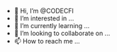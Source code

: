 - 👋 Hi, I’m @CODECFI
- 👀 I’m interested in ...
- 🌱 I’m currently learning ...
- 💞️ I’m looking to collaborate on ...
- 📫 How to reach me ...

<!---
CODECFI/CODECFI is a ✨ special ✨ repository because its `README.md` (this file) appears on your GitHub profile.
You can click the Preview link to take a look at your changes.
--->
